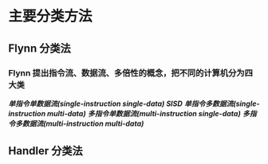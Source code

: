 # 主要分类方法
## Flynn 分类法
### Flynn 提出指令流、数据流、多倍性的概念，把不同的计算机分为四大类
***单指令单数据流(single-instruction single-data)    SISD***
***单指令多数据流(single-instruction multi-data)***
***多指令单数据流(multi-instruction single-data)***
***多指令多数据流(multi-instruction multi-data)***
## Handler 分类法

